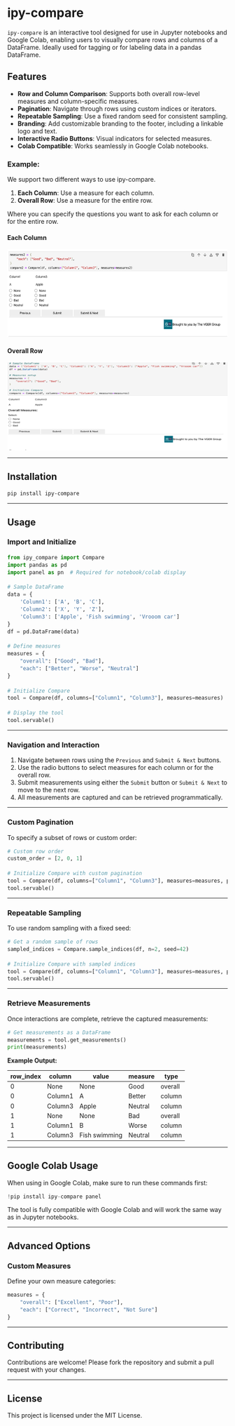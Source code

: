 # ipy-compare

`ipy-compare` is an interactive tool designed for use in Jupyter notebooks and Google Colab, enabling users to visually compare rows and columns of a DataFrame. 
Ideally used for tagging or for labeling data in a pandas DataFrame.

## Features
- **Row and Column Comparison**: Supports both overall row-level measures and column-specific measures.
- **Pagination**: Navigate through rows using custom indices or iterators.
- **Repeatable Sampling**: Use a fixed random seed for consistent sampling.
- **Branding**: Add customizable branding to the footer, including a linkable logo and text.
- **Interactive Radio Buttons**: Visual indicators for selected measures.
- **Colab Compatible**: Works seamlessly in Google Colab notebooks.

### Example:
We support two different ways to use ipy-compare.

1. **Each Column**: Use a measure for each column.
2. **Overall Row**: Use a measure for the entire row.

Where you can specify the questions you want to ask for each column or for the entire row.

#### Each Column
<img src="https://github.com/thevgergroup/ipy-compare/blob/main/docs/assets/each-ipy-compare.png?raw=true" alt="Each Column" width="700" height="200">

#### Overall Row
<img src="https://github.com/thevgergroup/ipy-compare/blob/main/docs/assets/overall-ipy-compare.png?raw=true" alt="Overall Row" width="700" height="200">

---

## Installation

```bash
pip install ipy-compare
```

---

## Usage

### Import and Initialize

```python
from ipy_compare import Compare
import pandas as pd
import panel as pn  # Required for notebook/colab display

# Sample DataFrame
data = {
    'Column1': ['A', 'B', 'C'],
    'Column2': ['X', 'Y', 'Z'],
    'Column3': ['Apple', 'Fish swimming', 'Vrooom car']
}
df = pd.DataFrame(data)

# Define measures
measures = {
    "overall": ["Good", "Bad"],
    "each": ["Better", "Worse", "Neutral"]
}

# Initialize Compare
tool = Compare(df, columns=["Column1", "Column3"], measures=measures)

# Display the tool
tool.servable()
```

---

### Navigation and Interaction
1. Navigate between rows using the `Previous` and `Submit & Next` buttons.
2. Use the radio buttons to select measures for each column or for the overall row.
3. Submit measurements using either the `Submit` button or `Submit & Next` to move to the next row.
4. All measurements are captured and can be retrieved programmatically.

---

### Custom Pagination
To specify a subset of rows or custom order:

```python
# Custom row order
custom_order = [2, 0, 1]

# Initialize Compare with custom pagination
tool = Compare(df, columns=["Column1", "Column3"], measures=measures, pagination=custom_order)
tool.servable()
```

---

### Repeatable Sampling
To use random sampling with a fixed seed:

```python
# Get a random sample of rows
sampled_indices = Compare.sample_indices(df, n=2, seed=42)

# Initialize Compare with sampled indices
tool = Compare(df, columns=["Column1", "Column3"], measures=measures, pagination=sampled_indices)
tool.servable()
```

---

### Retrieve Measurements
Once interactions are complete, retrieve the captured measurements:

```python
# Get measurements as a DataFrame
measurements = tool.get_measurements()
print(measurements)
```

**Example Output:**

| row_index | column   | value          | measure   | type    |
|-----------|----------|----------------|-----------|---------|
| 0         | None     | None           | Good      | overall |
| 0         | Column1  | A              | Better    | column  |
| 0         | Column3  | Apple          | Neutral   | column  |
| 1         | None     | None           | Bad       | overall |
| 1         | Column1  | B              | Worse     | column  |
| 1         | Column3  | Fish swimming  | Neutral   | column  |

---

## Google Colab Usage
When using in Google Colab, make sure to run these commands first:

```python
!pip install ipy-compare panel
```

The tool is fully compatible with Google Colab and will work the same way as in Jupyter notebooks.

---

## Advanced Options

### Custom Measures
Define your own measure categories:

```python
measures = {
    "overall": ["Excellent", "Poor"],
    "each": ["Correct", "Incorrect", "Not Sure"]
}
```

---

## Contributing
Contributions are welcome! Please fork the repository and submit a pull request with your changes.

---

## License
This project is licensed under the MIT License.

